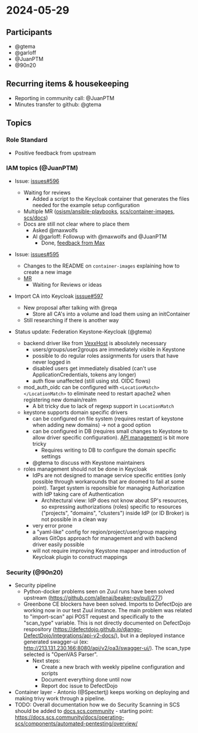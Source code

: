 # 2024-05-29

## Participants

- @gtema
- @garloff
- @JuanPTM
- @90n20

## Recurring items & housekeeping

- Reporting in community call: @JuanPTM
- Minutes transfer to github: @gtema

## Topics

### Role Standard
- Positive feedback from upstream 

### IAM topics (@JuanPTM)

- Issue: [issues#596](https://github.com/SovereignCloudStack/issues/issues/596)
    - Waiting for reviews
        - Added a script to the Keycloak container that generates the files needed for the example setup configuration
    - Multiple MR ([osism/ansible-playbooks](https://github.com/osism/ansible-playbooks/pull/403), [scs/container-images](https://github.com/SovereignCloudStack/container-images/pull/8), [scs/docs](https://github.com/SovereignCloudStack/docs/pull/190))
    - Docs are still not clear where to place them
        - Asked @maxwolfs
        - AI @garloff: Followup with @maxwolfs and @JuanPTM
            - Done, [feedback from Max](https://github.com/SovereignCloudStack/docs/pull/190#issuecomment-2136961400)

- Issue: [issues#595](https://github.com/SovereignCloudStack/issues/issues/595)
    - Changes to the README on `container-images` explaining how to create a new image
    - [MR](https://github.com/SovereignCloudStack/container-images/pull/9)
        - Waiting for Reviews or ideas 

- Import CA into Keycloak [isssue#597](https://github.com/SovereignCloudStack/issues/issues/597) 
    - New proposal after talking with @reqa
        - Store all CA's into a volume and load them using an initContainer
    - Still researching if there is another way

 - Status update: Federation Keystone-Keycloak (@gtema)
     - backend driver like from [VexxHost](https://github.com/vexxhost/keystone-keycloak-backend/tree/main) is absolutely necessary
         - users/groups/user2groups are immediately visible in Keystone
         - possible to do regular roles assignments for users that have never logged in
         - disabled users get immediately disabled (can't use ApplicationCredentials, tokens any longer)
         - auth flow unaffected (still using std. OIDC flows)
     - mod_auth_oidc can be configured with `<LocationMatch></LocationMatch>` to eliminate need to restart apache2 when registering new domain/realm
         - A bit tricky due to lack of regexp support in `LocationMatch`
     - keystone supports domain specific drivers
         - can be configured on file system (requires restart of keystone when adding new domains) -> not a good option
         - can be configured in DB (requires small changes to Keystone to allow driver specific configuration). [API management](https://docs.openstack.org/api-ref/identity/v3/index.html?expanded=token-authentication-with-scoped-authorization-detail#domain-configuration) is bit more tricky
             - Requires writing to DB to configure the domain specific settings
         - @gtema to discuss with Keystone maintainers
     - roles management should not be done in Keycloak
         - IdPs are not designed to manage service specific entities (only possible through workarounds that are doomed to fail at some point). Target system is reponsible for managing Authorization with IdP taking care of Authentication
             - Architectural view: IdP does not know about SP's resources, so expressing authorizations (roles) specific to resources ("projects", "domains", "clusters") inside IdP (or ID Broker) is not possible in a clean way
         - very error prone
         - a "yaml-like" config for region/project/user/group mapping allows GitOps approach for management and with backend driver easily possible
         - will not require improving Keystone mapper and introduction of Keycloak plugin to construct mappings


### Security (@90n20)

- Security pipeline
    - Python-docker problems seen on Zuul runs have been solved upstream (https://github.com/allenai/beaker-py/pull/277)
    - Greenbone CE blockers have been solved. Imports to DefectDojo are working now in our test Zuul instance. The main problem was related to "import-scan" api POST request and specifically to the "scan_type" variable. This is not directly documented on DefectDojo respository (https://defectdojo.github.io/django-DefectDojo/integrations/api-v2-docs/), but in a deployed instance generated swagger-ui (ex: http://213.131.230.166:8080/api/v2/oa3/swagger-ui/). The scan_type selected is "OpenVAS Parser".
        - Next steps:
            - Create a new brach with weekly pipeline configuration and scripts
            - Document everything done until now 
            - Report doc issue to DefectDojo
- Container layer - Antonio (@Spectertj) keeps working on  deploying and making trivy work through a pipeline.
- TODO: Overall documentation how we do Security Scanning in SCS should be added to [docs.scs.community](https://docs.scs.community/) - starting point: https://docs.scs.community/docs/operating-scs/components/automated-pentesting/overview/

